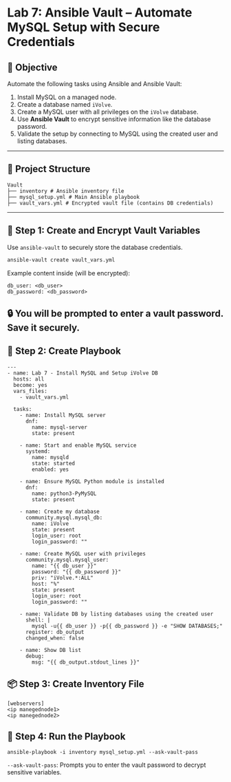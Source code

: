 # Lab 7: Ansible Vault – Automate MySQL Setup with Secure Credentials

## 🎯 Objective

Automate the following tasks using Ansible and Ansible Vault:

1. Install MySQL on a managed node.
2. Create a database named `iVolve`.
3. Create a MySQL user with all privileges on the `iVolve` database.
4. Use **Ansible Vault** to encrypt sensitive information like the database password.
5. Validate the setup by connecting to MySQL using the created user and listing databases.

---

## 📁 Project Structure

```
Vault
├── inventory # Ansible inventory file
├── mysql_setup.yml # Main Ansible playbook
├── vault_vars.yml # Encrypted vault file (contains DB credentials)
```

---

## 🔐 Step 1: Create and Encrypt Vault Variables

Use `ansible-vault` to securely store the database credentials.

```bash
ansible-vault create vault_vars.yml
```
Example content inside (will be encrypted):
```
db_user: <db_user>
db_password: <db_password>
```
🔒 You will be prompted to enter a vault password. Save it securely.
---
## 📜 Step 2: Create Playbook
```
---
- name: Lab 7 - Install MySQL and Setup iVolve DB
  hosts: all
  become: yes
  vars_files:
    - vault_vars.yml

  tasks:
    - name: Install MySQL server
      dnf:
        name: mysql-server
        state: present

    - name: Start and enable MySQL service
      systemd:
        name: mysqld
        state: started
        enabled: yes

    - name: Ensure MySQL Python module is installed
      dnf:
        name: python3-PyMySQL
        state: present

    - name: Create my database
      community.mysql.mysql_db:
        name: iVolve
        state: present
        login_user: root
        login_password: ""

    - name: Create MySQL user with privileges
      community.mysql.mysql_user:
        name: "{{ db_user }}"
        password: "{{ db_password }}"
        priv: "iVolve.*:ALL"
        host: "%"
        state: present
        login_user: root
        login_password: ""

    - name: Validate DB by listing databases using the created user
      shell: |
        mysql -u{{ db_user }} -p{{ db_password }} -e "SHOW DATABASES;"
      register: db_output
      changed_when: false

    - name: Show DB list
      debug:
        msg: "{{ db_output.stdout_lines }}"

```
## 📦 Step 3: Create Inventory File
```
[webservers]
<ip manegednode1>
<ip manegednode2>
```
## 🚀 Step 4: Run the Playbook
```
ansible-playbook -i inventory mysql_setup.yml --ask-vault-pass
```
`--ask-vault-pass`: Prompts you to enter the vault password to decrypt sensitive variables.





